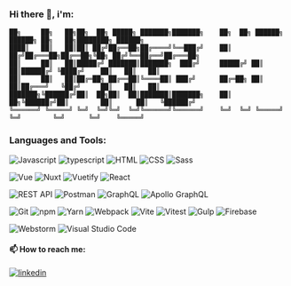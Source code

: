 ### Hi there 👋,  i'm:

  ```
██╗     ██╗   ██╗██╗  ██╗ █████╗ ███████╗███████╗    ██╗  ██╗ ██████╗ ██████╗ ██╗   ██╗████████╗ ██████╗ 
████║   ██║   ██║██║ ██╔╝██╔══██╗██╔════╝╚══███╔╝    ██║ ██╔╝██╔═══██╗██╔══██╗╚██╗ ██╔╝╚══██╔══╝██╔═══██╗
██║     ██║   ██║█████╔╝ ███████║███████╗  ███╔╝     █████╔╝ ██║   ██║██████╔╝ ╚████╔╝    ██║   ██║   ██║
██║     ██║   ██║██╔═██╗ ██╔══██║╚════██║ ███╔╝      ██╔═██╗ ██║   ██║██╔═══╝   ╚██╔╝     ██║   ██║   ██║
███████╗╚██████╔╝██║  ██╗██║  ██║███████║███████╗    ██║  ██╗╚██████╔╝██║        ██║      ██║   ╚██████╔╝
╚══════╝ ╚═════╝ ╚═╝  ╚═╝╚═╝  ╚═╝╚══════╝╚══════╝    ╚═╝  ╚═╝ ╚═════╝ ╚═╝        ╚═╝      ╚═╝    ╚═════╝ 
```

### Languages and Tools:

  ![Javascript](https://img.shields.io/badge/-JavaScript-black?style=for-the-badge&logo=JavaScript)
![typescript](https://img.shields.io/badge/-Typescript-black?style=for-the-badge&logo=typescript)
![HTML](https://img.shields.io/badge/-HTML-E34F26?style=for-the-badge&logo=CSS3&logoColor=white)
![CSS](https://img.shields.io/badge/-CSS-1572B6?style=for-the-badge&logo=CSS3&logoColor=white)
![Sass](https://img.shields.io/badge/-Sass-CC6699?style=for-the-badge&logo=Sass&logoColor=white)

![Vue](https://img.shields.io/badge/-Vue-4FC08D?style=for-the-badge&logo=Vue.js&logoColor=white)
![Nuxt](https://img.shields.io/badge/-Nuxt-00C58E?style=for-the-badge&logo=Nuxt.js&logoColor=white)
![Vuetify](https://img.shields.io/badge/-Vuetify-1867C0?style=for-the-badge&logo=Vuetify&logoColor=white)
![React](https://img.shields.io/badge/-REACT-grey?style=for-the-badge&logo=React)

![REST API](https://img.shields.io/badge/-REST_API-white?style=for-the-badge)
![Postman](https://img.shields.io/badge/-Postman-FF6C37?style=for-the-badge&logo=Postman&logoColor=white)
![GraphQL](https://img.shields.io/badge/-GraphQL-E10098?style=for-the-badge&logo=GraphQL&logoColor=white)
![Apollo GraphQL](https://img.shields.io/badge/-Apollo_GraphQL-311C87?style=for-the-badge&logo=apollo-graphql&logoColor=white)

![Git](https://img.shields.io/badge/-Git-F05032?style=for-the-badge&logo=Git&logoColor=white)
![npm](https://img.shields.io/badge/-npm-CB3837?style=for-the-badge&logo=npm&logoColor=white)
![Yarn](https://img.shields.io/badge/-Yarn-2C8EBB?style=for-the-badge&logo=Yarn&logoColor=white)
![Webpack](https://img.shields.io/badge/-Webpack-8DD6F9?style=for-the-badge&logo=Webpack&logoColor=grey)
![Vite](https://img.shields.io/badge/-Vite-646CFF?style=for-the-badge&logo=Vite&logoColor=yellow)
![Vitest](https://img.shields.io/badge/-Vitest-6E9F18?style=for-the-badge&logo=Vitest&logoColor=yellow)
![Gulp](https://img.shields.io/badge/-Gulp-CF4647?style=for-the-badge&logo=gulp&logoColor=white)
![Firebase](https://img.shields.io/badge/-Firebase-FFCA28?style=for-the-badge&logo=Firebase&logoColor=black)

![Webstorm](https://img.shields.io/badge/-Webstorm-black?style=for-the-badge&logo=Webstorm&logoColor=white)
![Visual Studio Code](https://img.shields.io/badge/-visual_studio_code-007ACC?style=for-the-badge&logo=visualstudiocode&logoColor=white)

#### 📫 How to reach me: 
<a href="https://www.linkedin.com/in/lukasz-kopyto/" >![linkedin](https://img.shields.io/badge/-linkedin-0A66C2?style=for-the-badge&logo=linkedin&logoColor=white)</a>


<!--
**LukaszKopyto/LukaszKopyto** is a ✨ _special_ ✨ repository because its `README.md` (this file) appears on your GitHub profile.

Here are some ideas to get you started:

- 🔭 I’m currently working on ...
- 🌱 I’m currently learning ...
- 👯 I’m looking to collaborate on ...
- 🤔 I’m looking for help with ...
- 💬 Ask me about ...
- 📫 How to reach me: ...
- 😄 Pronouns: ...
- ⚡ Fun fact: ...
-->
